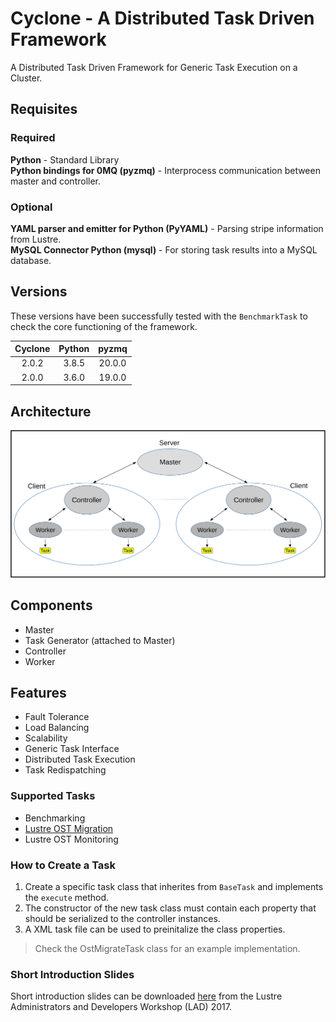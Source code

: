 # Cyclone - A Distributed Task Driven Framework

A Distributed Task Driven Framework for Generic Task Execution on a Cluster.

## Requisites

### Required

**Python** - Standard Library  
**Python bindings for 0MQ (pyzmq)** - Interprocess communication between master and controller.  

### Optional

**YAML parser and emitter for Python (PyYAML)** - Parsing stripe information from Lustre.  
**MySQL Connector Python (mysql)** - For storing task results into a MySQL database.

## Versions

These versions have been successfully tested with the `BenchmarkTask` to check the core functioning of the framework.

| Cyclone | Python | pyzmq  |
| :-----: | :----: | :----: |
| 2.0.2   | 3.8.5  | 20.0.0 |
| 2.0.0   | 3.6.0  | 19.0.0 |

## Architecture

![Architecture](Documentation/img/architecture.svg#left)

## Components

* Master
* Task Generator (attached to Master)
* Controller
* Worker

## Features

* Fault Tolerance
* Load Balancing
* Scalability
* Generic Task Interface
* Distributed Task Execution
* Task Redispatching

### Supported Tasks

* Benchmarking
* [Lustre OST Migration](Documentation/lustre_ost_migration.md)
* Lustre OST Monitoring

### How to Create a Task

1. Create a specific task class that inherites from `BaseTask` and implements the `execute` method.
2. The constructor of the new task class must contain each property that should be serialized to the controller instances.
3. A XML task file can be used to preinitalize the class properties.

> Check the OstMigrateTask class for an example implementation.

### Short Introduction Slides

Short introduction slides can be downloaded [here](https://www.eofs.eu/_media/events/lad17/05_gabriele_iannetti_task_driven_framework_for_lustre_monitoring.pdf) from the Lustre Administrators and Developers Workshop (LAD) 2017.

